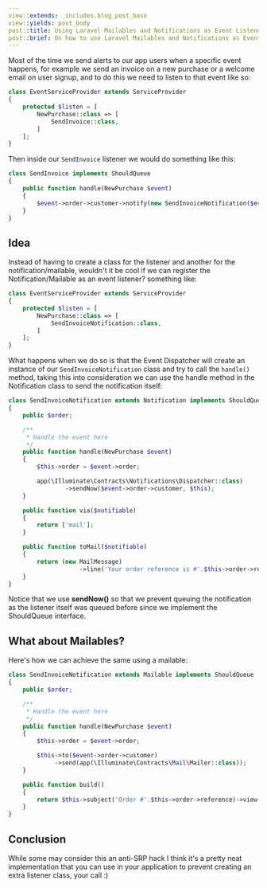 ```yaml
---
view::extends: _includes.blog_post_base
view::yields: post_body
post::title: Using Laravel Mailables and Notifications as Event Listeners
post::brief: On how to use Laravel Mailables and Notifications as Event listeners, which eliminates the need to create an extra listener class that only sends the notification/mailable.
---
```


Most of the time we send alerts to our app users when a specific event happens, for example we send an invoice on a new purchase or a
welcome email on user signup, and to do this we need to listen to that event like so:

```php
class EventServiceProvider extends ServiceProvider
{
    protected $listen = [
        NewPurchase::class => [
            SendInvoice::class,
        ]
    ];
}
```

Then inside our `SendInvoice` listener we would do something like this:

```php
class SendInvoice implements ShouldQueue
{
    public function handle(NewPurchase $event)
    {
        $event->order->customer->notify(new SendInvoiceNotification($event->order));
    }
}
```

## Idea

Instead of having to create a class for the listener and another for the notification/mailable, wouldn't it be cool if we can register the Notification/Mailable as an event
listener? something like:

```php
class EventServiceProvider extends ServiceProvider
{
    protected $listen = [
        NewPurchase::class => [
            SendInvoiceNotification::class,
        ]
    ];
}
```

What happens when we do so is that the Event Dispatcher will create an instance of our `SendInvoiceNotification` class and try to call the `handle()` method, taking this
into consideration we can use the handle method in the Notification class to send the notification itself:

```php
class SendInvoiceNotification extends Notification implements ShouldQueue
{
    public $order;

    /**
     * Handle the event here
     */
    public function handle(NewPurchase $event)
    {
        $this->order = $event->order;

        app(\Illuminate\Contracts\Notifications\Dispatcher::class)
                ->sendNow($event->order->customer, $this);
    }

    public function via($notifiable)
    {
        return ['mail'];
    }

    public function toMail($notifiable)
    {
        return (new MailMessage)
                    ->line('Your order reference is #'.$this->order->reference);
    }
}
```

<div class="alert alert-warning">
Notice that we use <strong>sendNow()</strong> so that we prevent queuing the notification as the listener itself was queued before since we implement
the ShouldQueue interface.
</div>

## What about Mailables?

Here's how we can achieve the same using a mailable:

```php
class SendInvoiceNotification extends Mailable implements ShouldQueue
{
    public $order;

    /**
     * Handle the event here
     */
    public function handle(NewPurchase $event)
    {
        $this->order = $event->order;

        $this->to($event->order->customer)
             ->send(app(\Illuminate\Contracts\Mail\Mailer::class));
    }

    public function build()
    {
        return $this->subject('Order #'.$this->order->reference)->view('invoice');
    }
}
```

## Conclusion

While some may consider this an anti-SRP hack I think it's a pretty neat implementation that you can use in your application to prevent creating an extra listener class,
your call :)